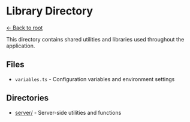 # Library Directory

[← Back to root](../../README.md)

This directory contains shared utilities and libraries used throughout the application.

## Files
- `variables.ts` - Configuration variables and environment settings

## Directories
- [server/](server/README.md) - Server-side utilities and functions 